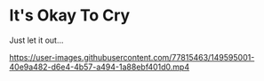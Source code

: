 # It's Okay To Cry

Just let it out...

https://user-images.githubusercontent.com/77815463/149595001-40e9a482-d6e4-4b57-a494-1a88ebf401d0.mp4
